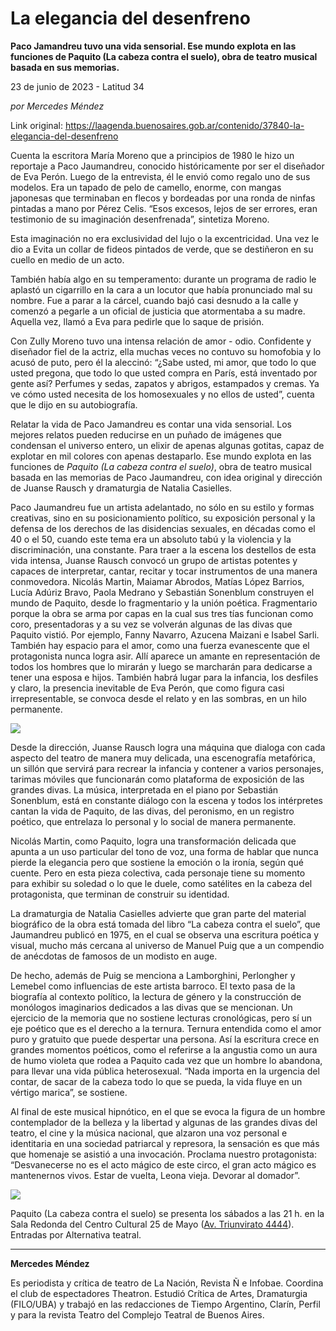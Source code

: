 # La elegancia del desenfreno

**Paco Jamandreu tuvo una vida sensorial. Ese mundo explota en las funciones de Paquito (La cabeza contra el suelo), obra de teatro musical basada en sus memorias.**

23 de junio de 2023 - Latitud 34

_por Mercedes Méndez_

Link original: https://laagenda.buenosaires.gob.ar/contenido/37840-la-elegancia-del-desenfreno



Cuenta la escritora María Moreno que a principios de 1980 le hizo un reportaje a Paco Jaumandreu, conocido históricamente por ser el diseñador de Eva Perón. Luego de la entrevista, él le envió como regalo uno de sus modelos. Era un tapado de pelo de camello, enorme, con mangas japonesas que terminaban en flecos y bordeadas por una ronda de ninfas pintadas a mano por Pérez Celis. “Esos excesos, lejos de ser errores, eran testimonio de su imaginación desenfrenada”, sintetiza Moreno.




Esta imaginación no era exclusividad del lujo o la excentricidad. Una vez le dio a Evita un collar de fideos pintados de verde, que se destiñeron en su cuello en medio de un acto.




También había algo en su temperamento: durante un programa de radio le aplastó un cigarrillo en la cara a un locutor que había pronunciado mal su nombre. Fue a parar a la cárcel, cuando bajó casi desnudo a la calle y comenzó a pegarle a un oficial de justicia que atormentaba a su madre. Aquella vez, llamó a Eva para pedirle que lo saque de prisión.




Con Zully Moreno tuvo una intensa relación de amor - odio. Confidente y diseñador fiel de la actriz, ella muchas veces no contuvo su homofobia y lo acusó de puto, pero él la aleccinó: “¿Sabe usted, mi amor, que todo lo que usted pregona, que todo lo que usted compra en París, está inventado por gente así? Perfumes y sedas, zapatos y abrigos, estampados y cremas. Ya ve cómo usted necesita de los homosexuales y no ellos de usted”, cuenta que le dijo en su autobiografía.




Relatar la vida de Paco Jamandreu es contar una vida sensorial. Los mejores relatos pueden reducirse en un puñado de imágenes que condensan el universo entero, un elixir de apenas algunas gotitas, capaz de explotar en mil colores con apenas destaparlo. Ese mundo explota en las funciones de *Paquito (La cabeza contra el suelo)*, obra de teatro musical basada en las memorias de Paco Jaumandreu, con idea original y dirección de Juanse Rausch y dramaturgia de Natalia Casielles.




Paco Jaumandreu fue un artista adelantado, no sólo en su estilo y formas creativas, sino en su posicionamiento político, su exposición personal y la defensa de los derechos de las disidencias sexuales, en décadas como el 40 o el 50, cuando este tema era un absoluto tabú y la violencia y la discriminación, una constante. Para traer a la escena los destellos de esta vida intensa, Juanse Rausch convocó un grupo de artistas potentes y capaces de interpretar, cantar, recitar y tocar instrumentos de una manera conmovedora. Nicolás Martin, Maiamar Abrodos, Matías López Barrios, Lucía Adúriz Bravo, Paola Medrano y Sebastián Sonenblum construyen el mundo de Paquito, desde lo fragmentario y la unión poética. Fragmentario porque la obra se arma por capas en la cual sus tres tías funcionan como coro, presentadoras y a su vez se volverán algunas de las divas que Paquito vistió. Por ejemplo, Fanny Navarro, Azucena Maizani e Isabel Sarli. También hay espacio para el amor, como una fuerza evanescente que el protagonista nunca logra asir. Allí aparece un amante en representación de todos los hombres que lo mirarán y luego se marcharán para dedicarse a tener una esposa e hijos. También habrá lugar para la infancia, los desfiles y claro, la presencia inevitable de Eva Perón, que como figura casi irrepresentable, se convoca desde el relato y en las sombras, en un hilo permanente.




![](https://cdn.feater.me/files/images/1303178/38f311ff-127b-47e7-8abe-bddc0adf8398.JPG)




Desde la dirección, Juanse Rausch logra una máquina que dialoga con cada aspecto del teatro de manera muy delicada, una escenografía metafórica, un sillón que servirá para recrear la infancia y contener a varios personajes, tarimas móviles que funcionarán como plataforma de exposición de las grandes divas. La música, interpretada en el piano por Sebastián Sonenblum, está en constante diálogo con la escena y todos los intérpretes cantan la vida de Paquito, de las divas, del peronismo, en un registro poético, que entrelaza lo personal y lo social de manera permanente.




Nicolás Martin, como Paquito, logra una transformación delicada que apunta a un uso particular del tono de voz, una forma de hablar que nunca pierde la elegancia pero que sostiene la emoción o la ironía, según qué cuente. Pero en esta pieza colectiva, cada personaje tiene su momento para exhibir su soledad o lo que le duele, como satélites en la cabeza del protagonista, que terminan de construir su identidad.




La dramaturgia de Natalia Casielles advierte que gran parte del material biográfico de la obra está tomada del libro “La cabeza contra el suelo”, que Jaumandreu publicó en 1975, en el cual se observa una escritura poética y visual, mucho más cercana al universo de Manuel Puig que a un compendio de anécdotas de famosos de un modisto en auge.




De hecho, además de Puig se menciona a Lamborghini, Perlongher y Lemebel como influencias de este artista barroco. El texto pasa de la biografía al contexto político, la lectura de género y la construcción de monólogos imaginarios dedicados a las divas que se mencionan. Un ejercicio de la memoria que no sostiene lecturas cronológicas, pero sí un eje poético que es el derecho a la ternura. Ternura entendida como el amor puro y gratuito que puede despertar una persona. Así la escritura crece en grandes momentos poéticos, como el referirse a la angustia como un aura de humo violeta que rodea a Paquito cada vez que un hombre lo abandona, para llevar una vida pública heterosexual. “Nada importa en la urgencia del contar, de sacar de la cabeza todo lo que se pueda, la vida fluye en un vértigo marica”, se sostiene.




Al final de este musical hipnótico, en el que se evoca la figura de un hombre contemplador de la belleza y la libertad y algunas de las grandes divas del teatro, el cine y la música nacional, que alzaron una voz personal e identitaria en una sociedad patriarcal y represora, la sensación es que más que homenaje se asistió a una invocación. Proclama nuestro protagonista: “Desvanecerse no es el acto mágico de este circo, el gran acto mágico es mantenernos vivos. Estar de vuelta, Leona vieja. Devorar al domador”.




![](https://cdn.feater.me/files/images/1303174/499bfff4-78af-4fab-8a8b-a99c69ddfd53.jpg)




Paquito (La cabeza contra el suelo) se presenta los sábados a las 21 h. en la Sala Redonda del Centro Cultural 25 de Mayo ([Av. Triunvirato 4444](https://octaviacultura.us13.list-manage.com/track/click?u=f944ea6cb920a98a34746e851&id=6b320da4e5&e=a8182cd06d)). Entradas por Alternativa teatral.




---




**Mercedes Méndez**




Es periodista y crítica de teatro de La Nación, Revista Ñ e Infobae. Coordina el club de espectadores Theatron. Estudió Crítica de Artes, Dramaturgia (FILO/UBA) y trabajó en las redacciones de Tiempo Argentino, Clarín, Perfil y para la revista Teatro del Complejo Teatral de Buenos Aires.



